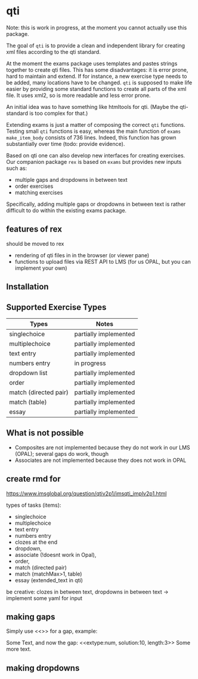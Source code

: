 
<!-- README.md is generated from README.Rmd. Please edit that file -->
<!-- badges: start -->
<!-- badges: end -->

# qti

Note: this is work in progress, at the moment you cannot actually use
this package.

The goal of `qti` is to provide a clean and independent library for
creating xml files according to the qti standard.

At the moment the exams package uses templates and pastes strings
together to create qti files. This has some disadvantages: it is error
prone, hard to maintain and extend. If for instance, a new exercise type
needs to be added, many locations have to be changed. `qti` is supposed
to make life easier by providing some standard functions to create all
parts of the xml file. It uses xml2, so is more readable and less error
prone.

An initial idea was to have something like htmltools for qti. (Maybe the
qti-standard is too complex for that.)

Extending exams is just a matter of composing the correct `qti`
functions. Testing small `qti` functions is easy, whereas the main
function of `exams` `make_item_body` consists of 736 lines. Indeed, this
function has grown substantially over time (todo: provide evidence).

Based on qti one can also develop new interfaces for creating exercises.
Our companion package `rex` is based on `exams` but provides new inputs
such as:

-   multiple gaps and dropdowns in between text
-   order exercises
-   matching exercises

Specifically, adding multiple gaps or dropdowns in between text is
rather difficult to do within the existing exams package.

## features of rex

should be moved to rex

-   rendering of qti files in in the browser (or viewer pane)
-   functions to upload files via REST API to LMS (for us OPAL, but you
    can implement your own)

## Installation

## Supported Exercise Types

| Types                 | Notes                 |
|-----------------------|-----------------------|
| singlechoice          | partially implemented |
| multiplechoice        | partially implemented |
| text entry            | partially implemented |
| numbers entry         | in progress           |
| dropdown list         | partially implemented |
| order                 | partially implemented |
| match (directed pair) | partially implemented |
| match (table)         | partially implemented |
| essay                 | partially implemented |

## What is not possible

-   Composites are not implemented because they do not work in our LMS
    (OPAL); several gaps do work, though
-   Associates are not implemented because they does not work in OPAL

## create rmd for

<https://www.imsglobal.org/question/qtiv2p1/imsqti_implv2p1.html>

types of tasks (items):

-   singlechoice
-   multiplechoice
-   text entry
-   numbers entry
-   clozes at the end
-   dropdown,
-   associate (!doesnt work in Opal),
-   order,
-   match (directed pair)
-   match (matchMax\>1, table)
-   essay (extended_text in qti)

be creative: clozes in between text, dropdowns in between text -\>
implement some yaml for input

## making gaps

Simply use \<\<\>\> for a gap, example:

Some Text, and now the gap: \<\<extype:num, solution:10, length:3\>\>
Some more text.

## making dropdowns
